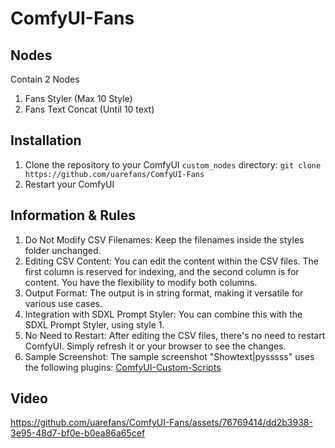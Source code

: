 # ComfyUI-Fans

## Nodes
Contain 2 Nodes
  1. Fans Styler (Max 10 Style)
  2. Fans Text Concat (Until 10 text)

## Installation
  1. Clone the repository to your ComfyUI `custom_nodes` directory: `git clone https://github.com/uarefans/ComfyUI-Fans`
  2. Restart your ComfyUI

## Information & Rules
  1. Do Not Modify CSV Filenames: Keep the filenames inside the styles folder unchanged.
  2. Editing CSV Content: You can edit the content within the CSV files. The first column is reserved for indexing, and the second column is for content. You have the flexibility to modify both columns.
  3. Output Format: The output is in string format, making it versatile for various use cases.
  4. Integration with SDXL Prompt Styler: You can combine this with the SDXL Prompt Styler, using style 1.
  5. No Need to Restart: After editing the CSV files, there's no need to restart ComfyUI. Simply refresh it or your browser to see the changes.
  6. Sample Screenshot: The sample screenshot "Showtext|pysssss" uses the following plugins: [ComfyUI-Custom-Scripts](https://github.com/pythongosssss/ComfyUI-Custom-Scripts)

## Video
  https://github.com/uarefans/ComfyUI-Fans/assets/76769414/dd2b3938-3e95-48d7-bf0e-b0ea86a65cef
